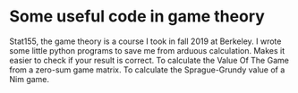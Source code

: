 # Some useful code in game theory

Stat155, the game theory is a course I took in fall 2019 at Berkeley. I wrote some little python programs to save me from arduous calculation. Makes it easier to check if your result is correct. To calculate the Value Of The Game from a zero-sum game matrix. To calculate the Sprague-Grundy value of a Nim game.
